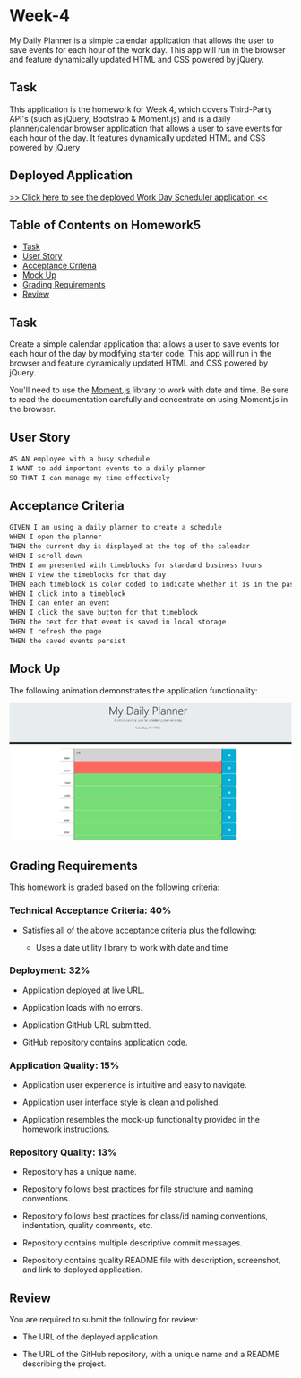# Week-4
My Daily Planner is a simple calendar application that allows the user to save events for each hour of the work day. This app will run in the browser and feature dynamically updated HTML and CSS powered by jQuery.


## Task

This application is the homework for Week 4, which covers Third-Party API's (such as jQuery, Bootstrap & Moment.js) and is a daily planner/calendar browser application that allows a user to save events for each hour of the day. It features dynamically updated HTML and CSS powered by jQuery

## Deployed Application

[>> Click here to see the deployed Work Day Scheduler application <<](https://ashcarr88.github.io/Homework---Week-4/)

## Table of Contents on Homework5

- [Task](#task)
- [User Story](#user-story)
- [Acceptance Criteria](#acceptance-criteria)
- [Mock Up](#mock-up)
- [Grading Requirements](#grading-requirements)
- [Review](#review)

## Task

Create a simple calendar application that allows a user to save events for each hour of the day by modifying starter code. This app will run in the browser and feature dynamically updated HTML and CSS powered by jQuery.

You'll need to use the [Moment.js](https://momentjs.com/) library to work with date and time. Be sure to read the documentation carefully and concentrate on using Moment.js in the browser.

## User Story

```md
AS AN employee with a busy schedule
I WANT to add important events to a daily planner
SO THAT I can manage my time effectively
```

## Acceptance Criteria

```md
GIVEN I am using a daily planner to create a schedule
WHEN I open the planner
THEN the current day is displayed at the top of the calendar
WHEN I scroll down
THEN I am presented with timeblocks for standard business hours
WHEN I view the timeblocks for that day
THEN each timeblock is color coded to indicate whether it is in the past, present, or future
WHEN I click into a timeblock
THEN I can enter an event
WHEN I click the save button for that timeblock
THEN the text for that event is saved in local storage
WHEN I refresh the page
THEN the saved events persist
```

## Mock Up

The following animation demonstrates the application functionality:

![A user clicks on slots on the color-coded calendar and edits the events.](./assets/images/04-third-party-apis-homework-demo.jpg)

## Grading Requirements

This homework is graded based on the following criteria: 

### Technical Acceptance Criteria: 40%

* Satisfies all of the above acceptance criteria plus the following:

  * Uses a date utility library to work with date and time

### Deployment: 32%

* Application deployed at live URL.

* Application loads with no errors.

* Application GitHub URL submitted.

* GitHub repository contains application code.

### Application Quality: 15%

* Application user experience is intuitive and easy to navigate.

* Application user interface style is clean and polished.

* Application resembles the mock-up functionality provided in the homework instructions.

### Repository Quality: 13%

* Repository has a unique name.

* Repository follows best practices for file structure and naming conventions.

* Repository follows best practices for class/id naming conventions, indentation, quality comments, etc.

* Repository contains multiple descriptive commit messages.

* Repository contains quality README file with description, screenshot, and link to deployed application.

## Review

You are required to submit the following for review:

* The URL of the deployed application.

* The URL of the GitHub repository, with a unique name and a README describing the project.
